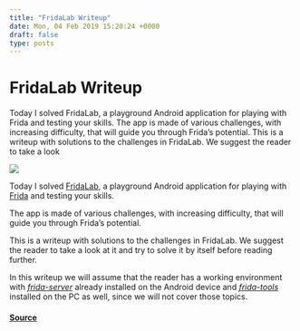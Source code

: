 ```yaml
---
title: "FridaLab Writeup"
date: Mon, 04 Feb 2019 15:20:24 +0000
draft: false
type: posts
---
```

# FridaLab Writeup





 Today I solved FridaLab, a playground Android application for playing with Frida and testing your skills. The app is made of various challenges, with increasing difficulty, that will guide you through Frida’s potential. This is a writeup with solutions to the challenges in FridaLab. We suggest the reader to take a look

![](https://www.shielder.com/img/blog/frida.png)

Today I solved [FridaLab](http://rossmarks.uk/blog/fridalab/), a playground Android application for playing with [Frida](https://www.frida.re) and testing your skills.

The app is made of various challenges, with increasing difficulty, that will guide you through Frida’s potential.

This is a writeup with solutions to the challenges in FridaLab. We suggest the reader to take a look at it and try to solve it by itself before reading further.

In this writeup we will assume that the reader has a working environment with [_frida-server_](https://github.com/frida/frida/releases) already installed on the Android device and [_frida-tools_](https://pypi.org/project/frida-tools/) installed on the PC as well, since we will not cover those topics.

#### [Source](https://www.shielder.com/blog/2019/02/fridalab-writeup/)

